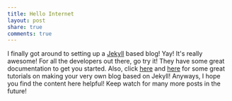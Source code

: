 ```yaml
---
title: Hello Internet
layout: post
share: true
comments: true
---
```


I finally got around to setting up a [Jekyll](http://jekyllrb.com/) based blog! Yay! It's really awesome! For all the developers out there, go try it! They have some great documentation to get you started. Also, click [here](http://erjjones.github.io/blog/How-I-built-my-blog-in-one-day/) and [here](https://learn.andrewmunsell.com/learn/jekyll-by-example/) for some great tutorials on making your very own blog based on Jekyll! Anyways, I hope you find the content here helpful! Keep watch for many more posts in the future!

